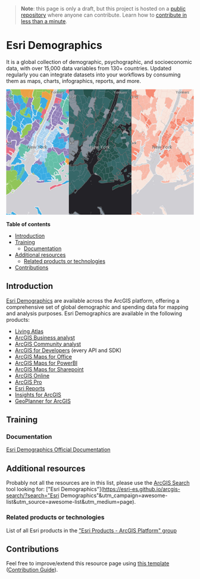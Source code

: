 > **Note**: this page is only a draft, but this project is hosted on a [public repository](https://github.com/hhkaos/awesome-arcgis) where anyone can contribute. Learn how to [contribute in less than a minute](https://github.com/hhkaos/awesome-arcgis/blob/master/CONTRIBUTING.md#contributions).

# Esri Demographics

It is a global collection of demographic, psychographic, and socioeconomic data, with over 15,000 data variables from 130+ countries. Updated regularly you can integrate datasets into your workflows by consuming them as maps, charts, infographics, reports, and more.

![Esri Demographics Screenshot](../product-thumbnails/esri-demographics.png)

<!-- START doctoc generated TOC please keep comment here to allow auto update -->
<!-- DON'T EDIT THIS SECTION, INSTEAD RE-RUN doctoc TO UPDATE -->
**Table of contents**

- [Introduction](#introduction)
- [Training](#training)
  - [Documentation](#documentation)
- [Additional resources](#additional-resources)
  - [Related products or technologies](#related-products)
- [Contributions](#contributions)

<!-- END doctoc generated TOC please keep comment here to allow auto update -->

## Introduction

[Esri Demographics](https://www.esri.com/en-us/arcgis/products/esri-demographics/overview) are available across the ArcGIS platform, offering a comprehensive set of global demographic and spending data for mapping and analysis purposes. Esri Demographics are available in the following products:

* [Living Atlas](../../living-atlas/README.md)
* [ArcGIS Business analyst](../arcgis-business-analyst/README.md)
* [ArcGIS Community analyst](../arcgis-community-analyst/README.md)
* [ArcGIS for Developers](../../developers/README.md) (every API and SDK)
* [ArcGIS Maps for Office](../arcgis-maps-for-office/README.md)
* [ArcGIS Maps for PowerBI](../arcgis-maps-for-power-bi/README.md)
* [ArcGIS Maps for Sharepoint](../arcgis-maps-for-sharepoint/README.md)
* [ArcGIS Online](../arcgis-online/README.md)
* [ArcGIS Pro](../arcgis-desktop/arcgis-pro/README.md)
* [Esri Reports](https://www.esri.com/en-us/arcgis/products/buy-reports/overview)
* [Insights for ArcGIS](../insights-for-arcgis/README.md)
* [GeoPlanner for ArcGIS](../geoplanner-for-arcgis/README.md)

## Training

### Documentation

[Esri Demographics Official Documentation](http://doc.arcgis.com/en/esri-demographics/)

## Additional resources

Probably not all the resources are in this list, please use the [ArcGIS Search](https://esri-es.github.io/arcgis-search/) tool looking for: ["Esri Demographics"](https://esri-es.github.io/arcgis-search/?search="Esri Demographics"&utm_campaign=awesome-list&utm_source=awesome-list&utm_medium=page).

### Related products or technologies

List of all Esri products in the ["Esri Products - ArcGIS Platform" group](https://awesome-arcgis.maps.arcgis.com/home/group.html?id=663480a878724c42aef09a523a8d5139&view=list&start=1&num=20#content)

## Contributions

Feel free to improve/extend this resource page using [this template](https://github.com/hhkaos/awesome-arcgis/blob/master/templates/PRODUCT_PAGE_TEMPLATE.md) ([Contribution Guide](https://github.com/hhkaos/awesome-arcgis/blob/master/CONTRIBUTING.md)).
